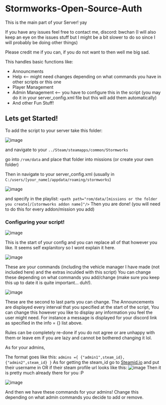 # Stormworks-Open-Source-Auth

This is the main part of your Server! yay

If you have any issues feel free to contact me, discord: bwchan (I will also keep an eye on the issues stuff but I might be a bit slower to do so since I will probably be doing other things)

Please credit me if you can, if you do not want to then well me big sad.

This handles basic functions like:
- Announcments
- Help <-- might need changes depending on what commands you have in other scripts or this one
- Player Management
- Admin Management <-- you have to configure this in the script (you may do it in your server_config.xml file but this will add them automatically)
- And other Fun Stuff!

## Lets get Started!

To add the script to your server take this folder:

![image](https://github.com/user-attachments/assets/c4f707c2-61f9-4d92-8b05-bc294dc0359c)

and navigate to your `../Steam/steamapps/common/Stormworks`

go into `/rom/data` and place that folder into missions (or create your own folder)

Then in navigate to your server_config.xml (usually in `C:/users/[your_name]/appdata/roaming/stormworks`)

![image](https://github.com/user-attachments/assets/4a31c2e5-bffc-4b07-92b5-11330e35728f)

and specify in the playlist: `<path path="rom/data/[missions or the folder you create]/[stormworks addon name]"/>`
Then you are done! (you will need to do this for every addon/mission you add)

### Configuring your script!
![image](https://github.com/user-attachments/assets/a27edfd1-5c99-4ae9-9ae7-1f7f43b3209b)

This is the start of your config and you can replace all of that however you like.
It seems self explanitory so I wont explain it here.

![image](https://github.com/user-attachments/assets/7b74f4fc-a0af-4ce8-be8f-0a8e8d0ccc8c)

These are your commands (including the vehicle manager I have made (not included here) and the extras inculded with this script)
You can change these depending on what commands you add/change (make sure you keep this up to date it is quite important... duh!).

![image](https://github.com/user-attachments/assets/524492ff-ffca-469d-9b6f-f11406e55288)

These are the second to last parts you can change.
The Announcements are displayed every interval that you specified at the start of the script, You can change this however you like to display any information you feel the user might need.
For instance a message is displayed for your discord link as specified in the info = {} list above.

Rules can be completely re-done if you do not agree or are unhappy with them or leave em if you are lazy and cannot be bothered changing it lol.

As for your admins,

The format goes like this:
`
admins ={
  {"admin1",steam_id},
  {"admin2",steam_id}
}
`
As for getting the steam_id go to [Steamid.io](https://steamid.io) and put their username in OR
if their steam profile url looks like this: ![image](https://github.com/user-attachments/assets/6af2e3d4-236e-44d0-9b00-82c31e7c104d)
Then it is pretty much already there for you :P

![image](https://github.com/user-attachments/assets/43e42dba-f330-45a5-b8f7-06e09406382a)

And then we have these commands for your admins!
Change this depending on what admin commands you decide to add or remove.
